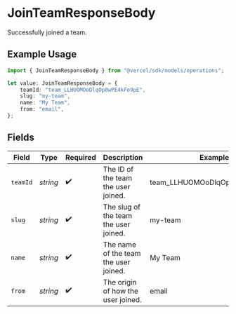 # JoinTeamResponseBody

Successfully joined a team.

## Example Usage

```typescript
import { JoinTeamResponseBody } from "@vercel/sdk/models/operations";

let value: JoinTeamResponseBody = {
    teamId: "team_LLHUOMOoDlqOp8wPE4kFo9pE",
    slug: "my-team",
    name: "My Team",
    from: "email",
};
```

## Fields

| Field                                 | Type                                  | Required                              | Description                           | Example                               |
| ------------------------------------- | ------------------------------------- | ------------------------------------- | ------------------------------------- | ------------------------------------- |
| `teamId`                              | *string*                              | :heavy_check_mark:                    | The ID of the team the user joined.   | team_LLHUOMOoDlqOp8wPE4kFo9pE         |
| `slug`                                | *string*                              | :heavy_check_mark:                    | The slug of the team the user joined. | my-team                               |
| `name`                                | *string*                              | :heavy_check_mark:                    | The name of the team the user joined. | My Team                               |
| `from`                                | *string*                              | :heavy_check_mark:                    | The origin of how the user joined.    | email                                 |